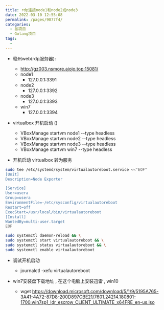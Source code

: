 ```yaml
---
title: rdp连接node1和node2或node3
date: 2022-03-10 12:55:08
permalink: /pages/9077f4/
categories:
  - 按项目
  - Golang项目
tags:
  - 
---
```


* 赣州web(rdp服务器): 
  * http://gz003.nsmore.ajojo.top:15081/
  * node1
    * 127.0.0.1:3391
  * node2
    * 127.0.0.1:3392
  * node3
    * 127.0.0.1:3393
  * win7
    * 127.0.0.1:3394


* virtualbox 开机启动 ()
  * VBoxManage startvm node1 --type headless
  * VBoxManage startvm node2 --type headless
  * VBoxManage startvm node3 --type headless
  * VBoxManage startvm win7 --type headless


*  开机启动 virtualbox 转为服务
``` bash
sudo tee /etc/systemd/system/virtualautoreboot.service <<"EOF"
[Unit]
Description=Node Exporter

[Service]
User=usera
Group=usera
EnvironmentFile=-/etc/sysconfig/virtualautoreboot
Restart=off
ExecStart=/usr/local/bin/virtualautoreboot 
[Install]
WantedBy=multi-user.target
EOF

sudo systemctl daemon-reload && \
sudo systemctl start virtualautoreboot && \
sudo systemctl status virtualautoreboot && \
sudo systemctl enable virtualautoreboot
```

* 调试开机启动
  * journalctl -xefu virtualautoreboot


* win7安装盘下载地址 , 在这个电脑上安装迅雷 , win10
  * wget https://download.microsoft.com/download/5/1/9/5195A765-3A41-4A72-87D8-200D897CBE21/7601.24214.180801-1700.win7sp1_ldr_escrow_CLIENT_ULTIMATE_x64FRE_en-us.iso



